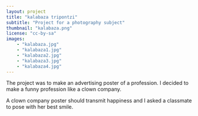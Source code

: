 ```yaml
---
layout: project
title: "kalabaza tripontzi"
subtitle: "Project for a photography subject"
thumbnail: "kalabaza.png"
license: "cc-by-sa"
images:
    - "kalabaza.jpg"
    - "kalabaza1.jpg"
    - "kalabaza2.jpg"
    - "kalabaza3.jpg"
    - "kalabaza4.jpg"
---
```


The project was to make an advertising poster of a profession. I decided to make a funny profession like a clown company.

A clown company poster should transmit happiness and I asked a classmate to pose with her best smile.
